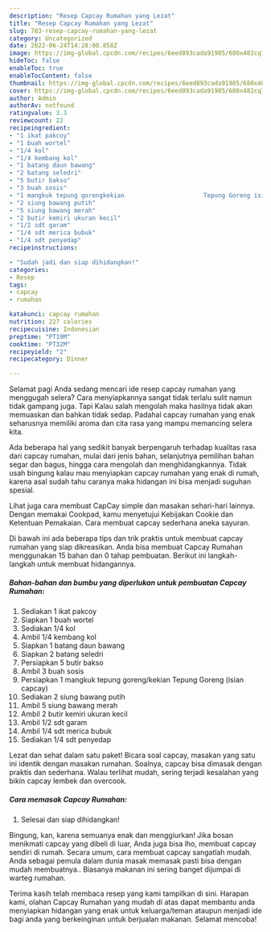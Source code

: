 ```yaml
---
description: "Resep Capcay Rumahan yang Lezat"
title: "Resep Capcay Rumahan yang Lezat"
slug: 783-resep-capcay-rumahan-yang-lezat
category: Uncategorized
date: 2022-06-24T14:28:00.858Z
image: https://img-global.cpcdn.com/recipes/6eed893cada91985/680x482cq70/capcay-rumahan-foto-resep-utama.jpg
hideToc: false
enableToc: true
enableTocContent: false
thumbnail: https://img-global.cpcdn.com/recipes/6eed893cada91985/680x482cq70/capcay-rumahan-foto-resep-utama.jpg
cover: https://img-global.cpcdn.com/recipes/6eed893cada91985/680x482cq70/capcay-rumahan-foto-resep-utama.jpg
author: Admin
authorAv: notfound
ratingvalue: 3.3
reviewcount: 22
recipeingredient:
- "1 ikat pakcoy"
- "1 buah wortel"
- "1/4 kol"
- "1/4 kembang kol"
- "1 batang daun bawang"
- "2 batang seledri"
- "5 butir bakso"
- "3 buah sosis"
- "1 mangkuk tepung gorengkekian                      Tepung Goreng isian capcay"
- "2 siung bawang putih"
- "5 siung bawang merah"
- "2 butir kemiri ukuran kecil"
- "1/2 sdt garam"
- "1/4 sdt merica bubuk"
- "1/4 sdt penyedap"
recipeinstructions:

- "Sudah jadi dan siap dihidangkan!"
categories:
- Resep
tags:
- capcay
- rumahan

katakunci: capcay rumahan 
nutrition: 227 calories
recipecuisine: Indonesian
preptime: "PT19M"
cooktime: "PT32M"
recipeyield: "2"
recipecategory: Dinner

---
```



Selamat pagi Anda sedang mencari ide resep capcay rumahan yang menggugah selera? Cara menyiapkannya sangat tidak terlalu sulit namun tidak gampang juga. Tapi Kalau salah mengolah maka hasilnya tidak akan memuaskan dan bahkan tidak sedap. Padahal capcay rumahan yang enak seharusnya memiliki aroma dan cita rasa yang mampu memancing selera kita.


Ada beberapa hal yang sedikit banyak berpengaruh terhadap kualitas rasa dari capcay rumahan, mulai dari jenis bahan, selanjutnya pemilihan bahan segar dan bagus, hingga cara mengolah dan menghidangkannya. Tidak usah bingung kalau mau menyiapkan capcay rumahan yang enak di rumah, karena asal sudah tahu caranya maka hidangan ini bisa menjadi suguhan spesial.

Lihat juga cara membuat CapCay simple dan masakan sehari-hari lainnya. Dengan memakai Cookpad, kamu menyetujui Kebijakan Cookie dan Ketentuan Pemakaian. Cara membuat capcay sederhana aneka sayuran.


Di bawah ini ada beberapa tips dan trik praktis untuk membuat capcay rumahan yang siap dikreasikan. Anda bisa membuat Capcay Rumahan menggunakan 15 bahan dan 0 tahap pembuatan. Berikut ini langkah-langkah untuk membuat hidangannya.

<!--inarticleads1-->

##### Bahan-bahan dan bumbu yang diperlukan untuk pembuatan Capcay Rumahan:

1. Sediakan 1 ikat pakcoy
1. Siapkan 1 buah wortel
1. Sediakan 1/4 kol
1. Ambil 1/4 kembang kol
1. Siapkan 1 batang daun bawang
1. Siapkan 2 batang seledri
1. Persiapkan 5 butir bakso
1. Ambil 3 buah sosis
1. Persiapkan 1 mangkuk tepung goreng/kekian                      Tepung Goreng (isian capcay)
1. Sediakan 2 siung bawang putih
1. Ambil 5 siung bawang merah
1. Ambil 2 butir kemiri ukuran kecil
1. Ambil 1/2 sdt garam
1. Ambil 1/4 sdt merica bubuk
1. Sediakan 1/4 sdt penyedap


Lezat dan sehat dalam satu paket! Bicara soal capcay, masakan yang satu ini identik dengan masakan rumahan. Soalnya, capcay bisa dimasak dengan praktis dan sederhana. Walau terlihat mudah, sering terjadi kesalahan yang bikin capcay lembek dan overcook. 

<!--inarticleads2-->

##### Cara memasak Capcay Rumahan:


1. Selesai dan siap dihidangkan!

Bingung, kan, karena semuanya enak dan menggiurkan! Jika bosan menikmati capcay yang dibeli di luar, Anda juga bisa lho, membuat capcay sendiri di rumah. Secara umum, cara membuat capcay sangatlah mudah. Anda sebagai pemula dalam dunia masak memasak pasti bisa dengan mudah membuatnya.. Biasanya makanan ini sering banget dijumpai di warteg rumahan. 

Terima kasih telah membaca resep yang kami tampilkan di sini. Harapan kami, olahan Capcay Rumahan yang mudah di atas dapat membantu anda menyiapkan hidangan yang enak untuk keluarga/teman ataupun menjadi ide bagi anda yang berkeinginan untuk berjualan makanan. Selamat mencoba!
